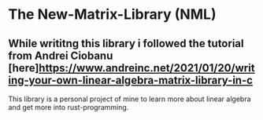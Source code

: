 # The New-Matrix-Library (NML)   
## While writitng this library i followed the tutorial from Andrei Ciobanu [here]https://www.andreinc.net/2021/01/20/writing-your-own-linear-algebra-matrix-library-in-c

This library is a personal project of mine to learn more about linear algebra and get more into rust-programming. 
